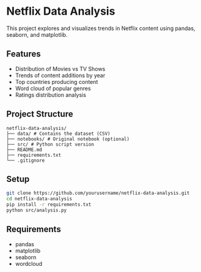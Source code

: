 # Netflix Data Analysis

This project explores and visualizes trends in Netflix content using pandas, seaborn, and matplotlib.

## Features

- Distribution of Movies vs TV Shows
- Trends of content additions by year
- Top countries producing content
- Word cloud of popular genres
- Ratings distribution analysis

## Project Structure

```
netflix-data-analysis/
├── data/ # Contains the dataset (CSV)
├── notebooks/ # Original notebook (optional)
├── src/ # Python script version
├── README.md
├── requirements.txt
└── .gitignore
```

## Setup

```bash
git clone https://github.com/yourusername/netflix-data-analysis.git
cd netflix-data-analysis
pip install -r requirements.txt
python src/analysis.py
```

## Requirements

- pandas
- matplotlib
- seaborn
- wordcloud
